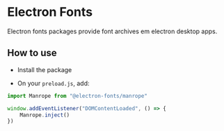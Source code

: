 # Electron Fonts

Electron fonts packages provide font archives em electron desktop apps.

## How to use

* Install the package

* On your `preload.js`, add:

```ts
import Manrope from "@electron-fonts/manrope"

window.addEventListener("DOMContentLoaded", () => {
    Manrope.inject()
})
```